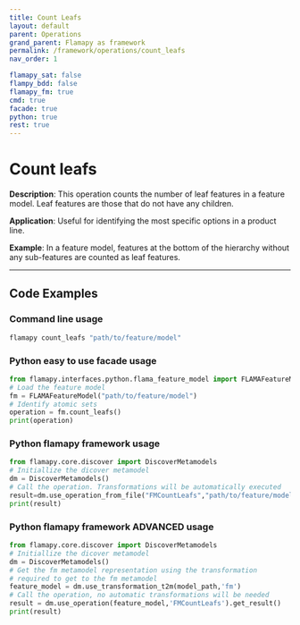 ```yaml
---
title: Count Leafs
layout: default
parent: Operations
grand_parent: Flamapy as framework
permalink: /framework/operations/count_leafs
nav_order: 1

flamapy_sat: false
flampy_bdd: false
flamapy_fm: true
cmd: true
facade: true
python: true
rest: true
---
```


# Count leafs

**Description**: 
This operation counts the number of leaf features in a feature model. Leaf features are those that do not have any children.

**Application**: 
Useful for identifying the most specific options in a product line.

**Example**: 
In a feature model, features at the bottom of the hierarchy without any sub-features are counted as leaf features.

---
## Code Examples

### Command line usage
```bash
flamapy count_leafs "path/to/feature/model"
```

### Python easy to use facade usage
```python
from flamapy.interfaces.python.flama_feature_model import FLAMAFeatureModel
# Load the feature model
fm = FLAMAFeatureModel("path/to/feature/model")
# Identify atomic sets
operation = fm.count_leafs()
print(operation)
```

### Python flamapy framework usage
```python
from flamapy.core.discover import DiscoverMetamodels
# Initiallize the dicover metamodel
dm = DiscoverMetamodels()
# Call the operation. Transformations will be automatically executed
result=dm.use_operation_from_file("FMCountLeafs","path/to/feature/model")
print(result)
```
### Python flamapy framework **ADVANCED** usage
```python
from flamapy.core.discover import DiscoverMetamodels
# Initiallize the dicover metamodel
dm = DiscoverMetamodels()
# Get the fm metamodel representation using the transformation 
# required to get to the fm metamodel
feature_model = dm.use_transformation_t2m(model_path,'fm') 
# Call the operation, no automatic transformations will be needed
result = dm.use_operation(feature_model,'FMCountLeafs').get_result()
print(result)
```


